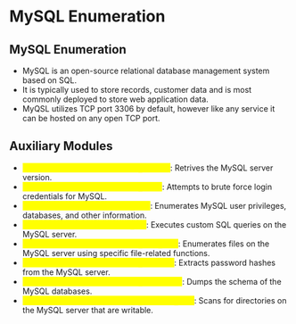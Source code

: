 # MySQL  Enumeration

## MySQL Enumeration

* MySQL is an open-source relational database management system based on SQL.
* It is typically used to store records, customer data and is most commonly deployed to store web application data.
* MyQSL utilizes TCP port 3306 by default, however like any service it can be hosted on any open TCP port.

## Auxiliary Modules

* <mark style="color:yellow;">**`auxiliary/scanner/mysql/mysql_version`**</mark>: Retrives the MySQL server version.
* <mark style="color:yellow;">**`auxiliary/scanner/mysql/mysql_login`**</mark>: Attempts to brute force login credentials for MySQL.
* <mark style="color:yellow;">**`auxiliary/admin/mysql/mysql_enum`**</mark>: Enumerates MySQL user privileges, databases, and other information.
* <mark style="color:yellow;">**`auxiliary/admin/mysql/mysql_sql`**</mark>: Executes custom SQL queries on the MySQL server.
* <mark style="color:yellow;">**`auxiliary/scanner/mysql/mysql_file_enum`**</mark>: Enumerates files on the MySQL server using specific file-related functions.
* <mark style="color:yellow;">**`auxiliary/scanner/mysql/mysql_hashdump`**</mark>: Extracts password hashes from the MySQL server.
* <mark style="color:yellow;">**`auxiliary/scanner/mysql/mysql_schemadump`**</mark>: Dumps the schema of the MySQL databases.
* <mark style="color:yellow;">**`auxiliary/scanner/mysql/mysql_writable_dirs`**</mark>: Scans for directories on the MySQL server that are writable.

